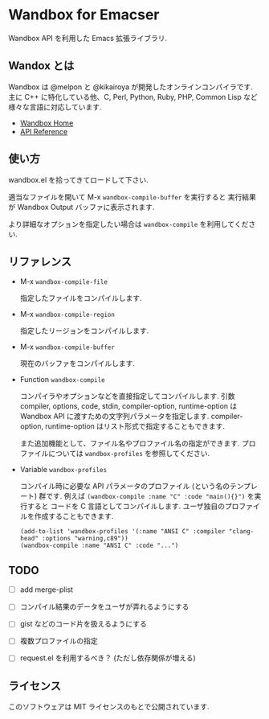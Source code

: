 Wandbox for Emacser
===================

Wandbox API を利用した Emacs 拡張ライブラリ.


Wandox とは
-----------

Wandbox は @melpon と @kikairoya が開発したオンラインコンパイラです.
主に C++ に特化している他、C, Perl, Python, Ruby, PHP, Common Lisp など
様々な言語に対応しています.

* [Wandbox Home](http://melpon.org/wandbox/)
* [API Reference](https://github.com/melpon/wandbox/blob/master/kennel/API.rst)


使い方
------

wandbox.el を拾ってきてロードして下さい.

適当なファイルを開いて M-x `wandbox-compile-buffer` を実行すると
実行結果が Wandbox Output バッファに表示されます.

より詳細なオプションを指定したい場合は `wandbox-compile` を利用してください.


リファレンス
------------

- M-x `wandbox-compile-file`

  指定したファイルをコンパイルします.

- M-x `wandbox-compile-region`

  指定したリージョンをコンパイルします.

- M-x `wandbox-compile-buffer`

  現在のバッファをコンパイルします.

- Function `wandbox-compile`

  コンパイラやオプションなどを直接指定してコンパイルします.
  引数 compiler, options, code, stdin, compiler-option, runtime-option は
  Wandbox API に渡すための文字列パラメータを指定します.
  compiler-option, runtime-option はリスト形式で指定することもできます.

  また追加機能として、ファイル名やプロファイル名の指定ができます.
  プロファイルについては `wandbox-profiles` を参照してください.

- Variable `wandbox-profiles`

  コンパイル時に必要な API パラメータのプロファイル (という名のテンプレート) 群です.
  例えば `(wandbox-compile :name "C" :code "main(){}")` を実行すると
  コードを C 言語としてコンパイルします.
  ユーザ独自のプロファイルを作成することもできます.

  ```elisp
  (add-to-list 'wandbox-profiles '(:name "ANSI C" :compiler "clang-head" :options "warning,c89"))
  (wandbox-compile :name "ANSI C" :code "...")
  ```


## TODO

- [ ] add merge-plist
- [ ] コンパイル結果のデータをユーザが弄れるようにする
- [ ] gist などのコード片を扱えるようにする
- [ ] 複数プロファイルの指定
- [ ] request.el を利用するべき？ (ただし依存関係が増える)


## ライセンス

このソフトウェアは MIT ライセンスのもとで公開されています.
